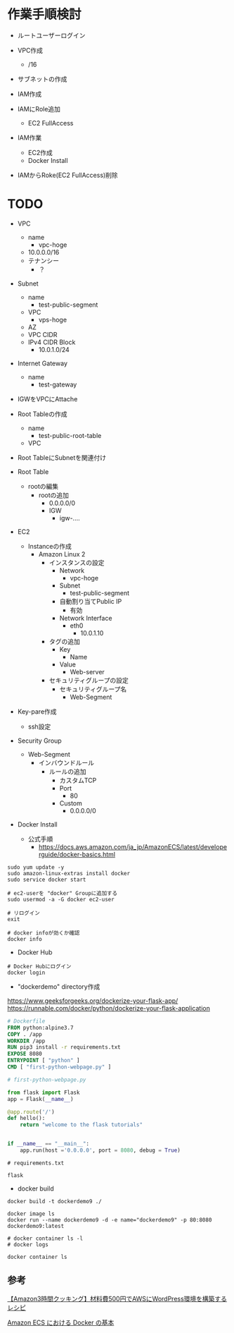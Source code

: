 # 作業手順検討

- ルートユーザーログイン
- VPC作成
  - /16
- サブネットの作成
- IAM作成
- IAMにRole追加
  - EC2 FullAccess
- IAM作業
  - EC2作成
  - Docker Install

- IAMからRoke(EC2 FullAccess)削除

# TODO

- VPC
  - name
    - vpc-hoge
  - 10.0.0.0/16
  - テナンシー
    - ？

- Subnet
  - name
    - test-public-segment
  - VPC
    - vps-hoge
  - AZ
  - VPC CIDR
  - IPv4 CIDR Block
    - 10.0.1.0/24

- Internet Gateway
  - name
    - test-gateway

- IGWをVPCにAttache

- Root Tableの作成
  - name
    - test-public-root-table
  - VPC

- Root TableにSubnetを関連付け

- Root Table
  - rootの編集
    - rootの追加
      - 0.0.0.0/0
      - IGW
        - igw-....

- EC2
  - Instanceの作成
    - Amazon Linux 2
      - インスタンスの設定
        - Network
          - vpc-hoge
        - Subnet
          - test-public-segment
        - 自動割り当てPublic IP
          - 有効
        - Network Interface
          - eth0
            - 10.0.1.10
      - タグの追加
        - Key
          - Name
        - Value
          - Web-server
      - セキュリティグループの設定
        - セキュリティグループ名
          - Web-Segment

- Key-pare作成
  - ssh設定

- Security Group
  - Web-Segment
    - インバウンドルール
      - ルールの追加
        - カスタムTCP
        - Port
          - 80
        - Custom
          - 0.0.0.0/0

- Docker Install
  - 公式手順
    - https://docs.aws.amazon.com/ja_jp/AmazonECS/latest/developerguide/docker-basics.html

```
sudo yum update -y
sudo amazon-linux-extras install docker
sudo service docker start

# ec2-userを "docker" Groupに追加する
sudo usermod -a -G docker ec2-user

# リログイン
exit

# docker infoが効くか確認
docker info
```

- Docker Hub

```
# Docker Hubにログイン
docker login
```

- "dockerdemo" directory作成

https://www.geeksforgeeks.org/dockerize-your-flask-app/
https://runnable.com/docker/python/dockerize-your-flask-application

```Dockerfile
# Dockerfile
FROM python:alpine3.7 
COPY . /app
WORKDIR /app
RUN pip3 install -r requirements.txt 
EXPOSE 8080
ENTRYPOINT [ "python" ] 
CMD [ "first-python-webpage.py" ] 

```

```py
# first-python-webpage.py

from flask import Flask
app = Flask(__name__) 

@app.route('/') 
def hello(): 
	return "welcome to the flask tutorials"


if __name__ == "__main__": 
	app.run(host ='0.0.0.0', port = 8080, debug = True) 

```

```
# requirements.txt

flask

```

- docker build

```
docker build -t dockerdemo9 ./

docker image ls
docker run --name dockerdemo9 -d -e name="dockerdemo9" -p 80:8080 dockerdemo9:latest

# docker container ls -l
# docker logs 

docker container ls
```

## 参考

[【Amazon3時間クッキング】材料費500円でAWSにWordPress環境を構築するレシピ](https://qiita.com/blackriver/items/9ef870b1624373d18dfa)

[Amazon ECS における Docker の基本](https://docs.aws.amazon.com/ja_jp/AmazonECS/latest/developerguide/docker-basics.html)
